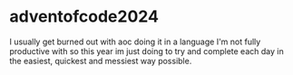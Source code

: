 # adventofcode2024

I usually get burned out with aoc doing it in a language I'm not fully productive with so this year im just doing to try and complete each day in the easiest, quickest and messiest way possible.